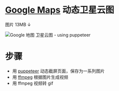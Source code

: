 # [Google Maps](https://www.google.com.hk/maps/@31.1957844,110.5654473,9446822m/data=!3m1!1e3) 动态卫星云图

图片 13MB ↓

![Google 地图 卫星云图 - using puppeteer](https://github.com/vikyd/note/raw/master/img/googlemaps_cloud_20180522_26.gif)



# 步骤
- 用 [puppeteer](https://github.com/GoogleChrome/puppeteer) 动态截屏页面，保存为一系列图片
- 用 [ffmpeg](https://www.ffmpeg.org/) 根据图片生成视频
- 用 ffmpeg 视频转 gif
